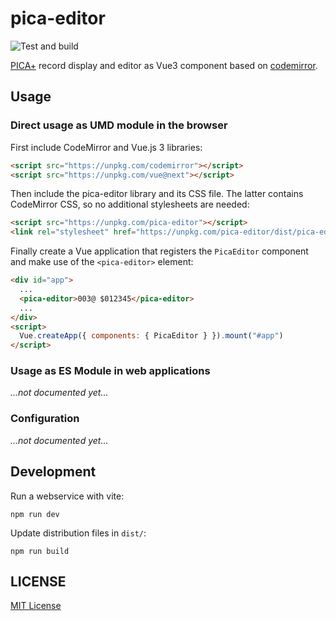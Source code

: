 # pica-editor

![Test and build](https://github.com/gbv/pica-editor/workflows/Test%20and%20build/badge.svg)

[PICA+] record display and editor as Vue3 component based on [codemirror].

[codemirror]:https://codemirror.net/
[PICA+]: https://format.gbv.de/pica/plus

## Usage

### Direct usage as UMD module in the browser

First include CodeMirror and Vue.js 3 libraries:

~~~html
<script src="https://unpkg.com/codemirror"></script>
<script src="https://unpkg.com/vue@next"></script>
~~~

Then include the pica-editor library and its CSS file. The latter contains CodeMirror CSS, so no additional stylesheets are needed:

~~~html
<script src="https://unpkg.com/pica-editor"></script>
<link rel="stylesheet" href="https://unpkg.com/pica-editor/dist/pica-editor.css">
~~~

Finally create a Vue application that registers the `PicaEditor` component and make
use of the `<pica-editor>` element:

~~~html
<div id="app">
  ...
  <pica-editor>003@ $012345</pica-editor>
  ...
</div>
<script>
  Vue.createApp({ components: { PicaEditor } }).mount("#app")
</script>
~~~

### Usage as ES Module in web applications

*...not documented yet...*

### Configuration

*...not documented yet...*

## Development

Run a webservice with vite:

~~~
npm run dev
~~~

Update distribution files in `dist/`:

~~~
npm run build
~~~

## LICENSE

[MIT License](LICENSE)
